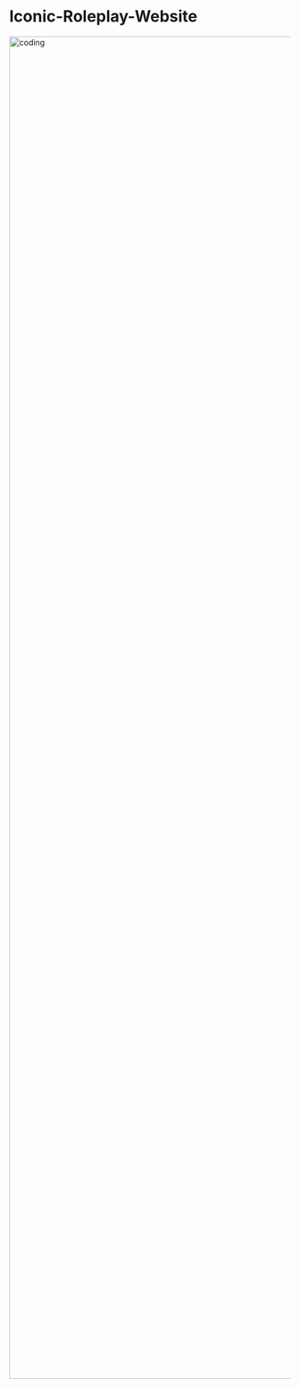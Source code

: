 # Iconic-Roleplay-Website

<img align="center" alt="coding" width="800" height="2400" src="images/screenshot.png">
